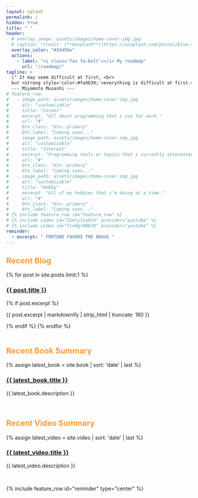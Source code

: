 ```yaml
---
layout: splash
permalink: /
hidden: true
title: " "
header:
  # overlay_image: assets/images/home-cover-img.jpg
  # caption: "credit: [**Unsplash**](https://unsplash.com/photos/blue-sky-with-clouds-viNPa2F7fnw)"
  overlay_color: "#34495e"
  actions:
    - label: "<i class='fas fa-bolt'></i> My roadmap"
      url: "/roadmap/"
tagline: >
  \" It may seem difficult at first, <br>
  but <strong style='color:#fa9b39;'>everything is difficult at first.</strong>\" <br><br>
  --- Miyamoto Musashi ---
# feature_row:
#   - image_path: assets/images/home-cover-img.jpg
#     alt: "customizable"
#     title: "Career"
#     excerpt: "All about programming that i use for work."
#     url: "#"
#     btn_class: "btn--primary"
#     btn_label: "Coming soon..."
#   - image_path: assets/images/home-cover-img.jpg
#     alt: "customizable"
#     title: "Interest"
#     excerpt: "Programming tools or topics that i currently interested in."
#     url: "#"
#     btn_class: "btn--primary"
#     btn_label: "Coming soon..."
#   - image_path: assets/images/home-cover-img.jpg
#     alt: "customizable"
#     title: "Hobby"
#     excerpt: "All of my hobbies that i'm doing at a time."
#     url: "#"
#     btn_class: "btn--primary"
#     btn_label: "Coming soon..."
# {% include feature_row id="feature_row" %}
# {% include video id="Z1mlyfza9i8" provider="youtube" %}
# {% include video id="fcvHgr9Nb7Q" provider="youtube" %}
reminder:
  - excerpt: " FORTUNE FAVORS THE BRAVE "
---
```


<div class="feature__wrapper">
  <div class="feature__item">
    <div class="archive__item">
      <div class="archive__item-body">
        <h2 class="archive__item-title" style="color: #fa9b39;">Recent Blog</h2>
        <div class="archive__item-excerpt">
          {% for post in site.posts limit:1 %}
            <h3><a href="{{ post.url | relative_url }}">{{ post.title }}</a></h3>
            {% if post.excerpt %}
              <p class="archive__item-excerpt" itemprop="description">
                {{ post.excerpt | markdownify | strip_html | truncate: 160 }}
              </p>
            {% endif %}
          {% endfor %}
        </div>
      </div>
    </div>
    <br>
  </div>

  <div class="feature__item">
    <div class="archive__item">
      <div class="archive__item-body">
        <h2 class="archive__item-title" style="color: #fa9b39;">Recent Book Summary</h2>
        <div class="archive__item-excerpt">
          {% assign latest_book = site.book | sort: 'date' | last %}
          <h3><a href="{{ latest_book.url | relative_url }}">{{ latest_book.title }}</a></h3>
          <p>{{ latest_book.description }}</p>
        </div>
      </div>
    </div>
    <br>
  </div>

  <div class="feature__item">
    <div class="archive__item">
      <div class="archive__item-body">
        <h2 class="archive__item-title" style="color: #fa9b39;">Recent Video Summary</h2>
        <div class="archive__item-excerpt">
          {% assign latest_video = site.video | sort: 'date' | last %}
          <h3><a href="{{ latest_video.url | relative_url }}">{{ latest_video.title }}</a></h3>
          <p>{{ latest_video.description }}</p>
        </div>
      </div>
    </div>
    <br>
  </div>
</div>

{% include feature_row id="reminder" type="center" %}
